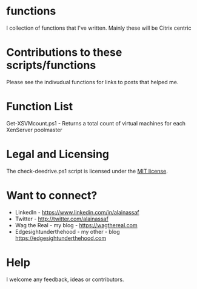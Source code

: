 # functions
I collection of functions that I've written. Mainly these will be Citrix centric

# Contributions to these scripts/functions
Please see the indivudual functions for links to posts that helped me.

# Function List
Get-XSVMcount.ps1 - Returns a total count of virtual machines for each XenServer poolmaster
  
# Legal and Licensing
The check-deedrive.ps1 script is licensed under the [MIT license][].

[MIT license]: LICENSE.md

# Want to connect?
* LinkedIn - https://www.linkedin.com/in/alainassaf
* Twitter - http://twitter.com/alainassaf
* Wag the Real - my blog - https://wagthereal.com
* Edgesightunderthehood - my other - blog https://edgesightunderthehood.com

# Help
I welcome any feedback, ideas or contributors.
